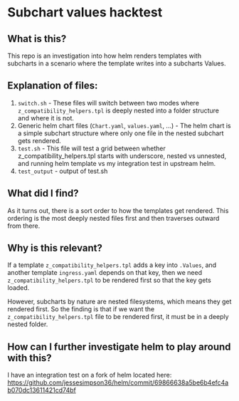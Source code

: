 
# Subchart values hacktest

## What is this?

This repo is an investigation into how helm renders templates with subcharts in a scenario where the template writes into a subcharts Values.


## Explanation of files:

1. `switch.sh` -  These files will switch between two modes where `z_compatibility_helpers.tpl` is deeply nested into a folder structure and where it is not.
2. Generic helm chart files (`Chart.yaml`, `values.yaml`, ...) - The helm chart is a simple subchart structure where only one file in the nested subchart gets rendered.
3. `test.sh` - This file will test a grid between whether z_compatibility_helpers.tpl starts with underscore, nested vs unnested, and running helm template vs my integration test in upstream helm.
4. `test_output` - output of test.sh


## What did I find?

As it turns out, there is a sort order to how the templates get rendered. This ordering is the most deeply nested files first and then traverses outward from there.

## Why is this relevant?

If a template `z_compatibility_helpers.tpl` adds a key into `.Values`, and another template `ingress.yaml` depends on that key, then we need `z_compatibility_helpers.tpl` to be rendered first so that the key gets loaded.

However, subcharts by nature are nested filesystems, which means they get rendered first. So the finding is that if we want the `z_compatibility_helpers.tpl` file to be rendered first, it must be in a deeply nested folder.

## How can I further investigate helm to play around with this?

I have an integration test on a fork of helm located here:
https://github.com/jessesimpson36/helm/commit/69866638a5be6b4efc4ab070dc13611421cd74bf


